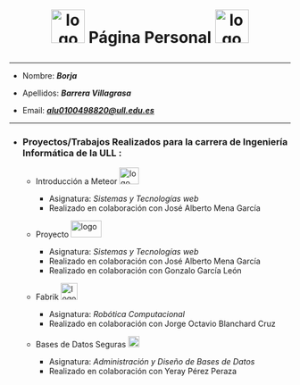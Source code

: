 # <p align="center"> <img src="http://uu.appsforall.ru/52af3e5032c0c4.60986396.png" title="logo" width='60' height='60'> Página Personal <img src="http://uu.appsforall.ru/52af3e5032c0c4.60986396.png" title="logo" width='60' height='60'> </p>

***

* Nombre: ***Borja***

* Apellidos: ***Barrera Villagrasa***

* Email: ***alu0100498820@ull.edu.es***

***

* ### Proyectos/Trabajos Realizados para la carrera de Ingeniería Informática de la ULL :

  - Introducción a Meteor <a title="logo" href="http://alu0100498820.github.io/SYTW_TFP.html"><img src="http://navebinario.com/iconos/meteor.png" alt="logo" width='35' height='30' /></a>
    - Asignatura: *Sistemas y Tecnologías web*
    - Realizado en colaboración con José Alberto Mena García

  - Proyecto  <a title="logo" href="http://alu0100498820.github.io/SYTW_TF.html"><img src="https://camo.githubusercontent.com/5a97eb3e1c5fd41ef568647709f7f3b973feff41/687474703a2f2f737461746963312e73717561726573706163652e636f6d2f7374617469632f3532666134326531653462303934393465316666646531332f3533393666623738653462303238633235623533653265322f3534663430376366653462303365336431316634643233372f313434323832363735313732342f3f666f726d61743d35303077" alt="logo" width='55' height='30' /></a>
      - Asignatura: *Sistemas y Tecnologías web*
      - Realizado en colaboración con José Alberto Mena García
      - Realizado en colaboración con Gonzalo García León

  - Fabrik <a title="logo" href="http://alu0100498820.github.io/ROB_TF.html"><img src="http://cdn.flaticon.com/png/256/3798.png" alt="logo" width='30' height='30' /></a>
    - Asignatura: *Robótica Computacional*
    - Realizado en colaboración con Jorge Octavio Blanchard Cruz

  - Bases de Datos Seguras <a title="logo" href="http://alu0100498820.github.io/ADBBDD_TFT.html"><img src="https://camo.githubusercontent.com/6369a515a7f7ab1145c83c248fe21489fbafe4a0/687474703a2f2f626c6f672e686f737464696d652e636f6d2e636f2f77702d636f6e74656e742f75706c6f6164732f7365677572696461642d656e2d6c612d626173652d64652d6461746f732d6465736172726f6c6c6f2d61706c69636163696f6e2d343236783438302e706e67" alt="logo" width='20' height='20' /></a>
    - Asignatura: *Administración y Diseño de Bases de Datos*
    - Realizado en colaboración con Yeray Pérez Peraza
